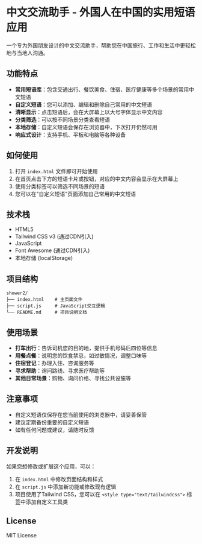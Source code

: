 # 中文交流助手 - 外国人在中国的实用短语应用

一个专为外国朋友设计的中文交流助手，帮助您在中国旅行、工作和生活中更轻松地与当地人沟通。

## 功能特点

- **常用短语库**：包含交通出行、餐饮美食、住宿、医疗健康等多个场景的常用中文短语
- **自定义短语**：您可以添加、编辑和删除自己常用的中文短语
- **清晰显示**：点击短语后，会在大屏幕上以大号字体显示中文内容
- **分类筛选**：可以按不同场景分类查看短语
- **本地存储**：自定义短语会保存在浏览器中，下次打开仍然可用
- **响应式设计**：支持手机、平板和电脑等各种设备

## 如何使用

1. 打开 `index.html` 文件即可开始使用
2. 在首页点击下方的短语卡片或按钮，对应的中文内容会显示在大屏幕上
3. 使用分类标签可以筛选不同场景的短语
4. 您可以在"自定义短语"页面添加自己常用的中文短语

## 技术栈

- HTML5
- Tailwind CSS v3 (通过CDN引入)
- JavaScript
- Font Awesome (通过CDN引入)
- 本地存储 (localStorage)

## 项目结构

```
shower2/
├── index.html    # 主页面文件
├── script.js     # JavaScript交互逻辑
└── README.md     # 项目说明文档
```

## 使用场景

- **打车出行**：告诉司机您的目的地，提供手机号码后四位等信息
- **用餐点餐**：说明您的饮食禁忌，如过敏情况，调整口味等
- **住宿登记**：办理入住、咨询服务等
- **寻求帮助**：询问路线、寻求医疗帮助等
- **其他日常场景**：购物、询问价格、寻找公共设施等

## 注意事项

- 自定义短语仅保存在您当前使用的浏览器中，请妥善保管
- 建议定期备份重要的自定义短语
- 如有任何问题或建议，请随时反馈

## 开发说明

如果您想修改或扩展这个应用，可以：
1. 在 `index.html` 中修改页面结构和样式
2. 在 `script.js` 中添加新功能或修改现有逻辑
3. 项目使用了Tailwind CSS，您可以在 `<style type="text/tailwindcss">` 标签中添加自定义工具类

## License

MIT License
